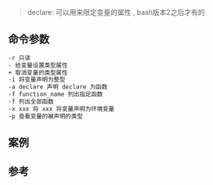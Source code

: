 > declare: 可以用来限定变量的属性 , bash版本2之后才有的

命令参数
---

```bash
-r 只读
- 给变量设置类型属性
+ 取消变量的类型属性
-i 将变量声明为整型
-a declare 声明 declare 为函数
-f function_name 列出指定函数
-f 列出全部函数
-x xxx 将 xxx 将变量声明为环境变量
-p 查看变量的被声明的类型
```

案例
---



参考
---




